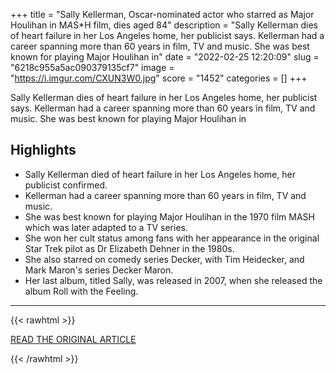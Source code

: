 +++
title = "Sally Kellerman, Oscar-nominated actor who starred as Major Houlihan in M*A*S*H film, dies aged 84"
description = "Sally Kellerman dies of heart failure in her Los Angeles home, her publicist says. Kellerman had a career spanning more than 60 years in film, TV and music. She was best known for playing Major Houlihan in"
date = "2022-02-25 12:20:09"
slug = "6218c955a5ac090379135cf7"
image = "https://i.imgur.com/CXUN3W0.jpg"
score = "1452"
categories = []
+++

Sally Kellerman dies of heart failure in her Los Angeles home, her publicist says. Kellerman had a career spanning more than 60 years in film, TV and music. She was best known for playing Major Houlihan in

## Highlights

- Sally Kellerman died of heart failure in her Los Angeles home, her publicist confirmed.
- Kellerman had a career spanning more than 60 years in film, TV and music.
- She was best known for playing Major Houlihan in the 1970 film MASH which was later adapted to a TV series.
- She won her cult status among fans with her appearance in the original Star Trek pilot as Dr Elizabeth Dehner in the 1980s.
- She also starred on comedy series Decker, with Tim Heidecker, and Mark Maron's series Decker Maron.
- Her last album, titled Sally, was released in 2007, when she released the album Roll with the Feeling.

---

{{< rawhtml >}}
  <p class="article-category">
    <a target="_blank" href="https://www.abc.net.au/news/2022-02-25/sally-kellerman-major-houlihan-mash-dies-aged-84/100861080">READ THE ORIGINAL ARTICLE</a>
  </p>
{{< /rawhtml >}}
